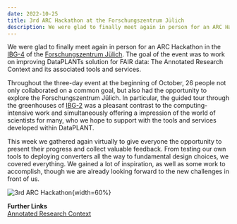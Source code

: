 ```yaml
---
date: 2022-10-25
title: 3rd ARC Hackathon at the Forschungszentrum Jülich
description: We were glad to finally meet again in person for an ARC Hackathon at Forschungszentrum Jülich. The goal of the event was to work on improving DataPLANTs solution for FAIR data. The Annotated Research Context and its associated tools and services.
---
```

We were glad to finally meet again in person for an ARC Hackathon in the [IBG-4](https://www.fz-juelich.de/de/ibg/ibg-4) of the [Forschungszentrum Jülich](https://www.fz-juelich.de/de). The goal of the event was to work on improving DataPLANTs solution for FAIR data: The Annotated Research Context and its associated tools and services.

Throughout the three-day event at the beginning of October, 26 people not only collaborated on a common goal, but also had the opportunity to explore the Forschungszentrum Jülich. In particular, the guided tour through the greenhouses of [IBG-2](https://www.fz-juelich.de/de/ibg/ibg-2) was a pleasant contrast to the computing-intensive work and simultaneously offering a impression of the world of scientists for many, who we hope to support with the tools and services developed within DataPLANT.

This week we gathered again virtually to give everyone the opportunity to present their progress and collect valuable feedback. From testing our own tools to deploying converters all the way to fundamental design choices, we covered everything. We gained a lot of inspiration, as well as some work to accomplish, though we are already looking forward to the new challenges in front of us.  

![3rd ARC Hackathon](/src/assets/images/news/3rd-arc-hackathon.jpg){width=60%}

**Further Links**  
[Annotated Research Context](https://nfdi4plants.org/nfdi4plants.knowledgebase/docs/implementation/AnnotatedResearchContext.html)  
